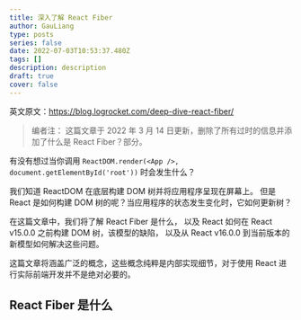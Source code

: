 ```yaml
---
title: 深入了解 React Fiber 
author: GauLiang
type: posts
series: false
date: 2022-07-03T10:53:37.480Z
tags: []
description: description
draft: true
cover: false
---
```


英文原文：https://blog.logrocket.com/deep-dive-react-fiber/

> 编者注： 这篇文章于 2022 年 3 月 14 日更新，删除了所有过时的信息并添加了什么是 React Fiber？部分。

有没有想过当你调用 `ReactDOM.render(<App />, document.getElementById('root'))` 时会发生什么？

我们知道 ReactDOM 在底层构建 DOM 树并将应用程序呈现在屏幕上。
但是 React 是如何构建 DOM 树的呢？当应用程序的状态发生变化时，它如何更新树？

在这篇文章中，我们将了解 React Fiber 是什么，
以及 React 如何在 React v15.0.0 之前构建 DOM 树，该模型的缺陷，
以及从 React v16.0.0 到当前版本的新模型如何解决这些问题。

这篇文章将涵盖广泛的概念，这些概念纯粹是内部实现细节，对于使用 React 进行实际前端开发并不是绝对必要的。

## React Fiber 是什么

